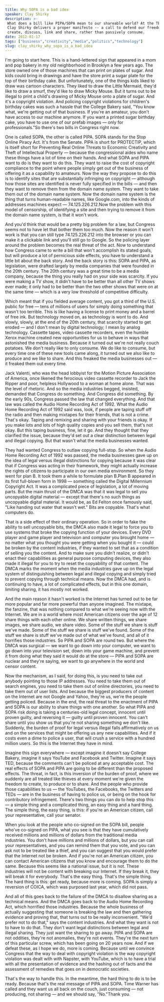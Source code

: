 ```yaml
---
title: Why SOPA is a bad idea
speaker: Clay Shirky
description: >-
 What does a bill like PIPA/SOPA mean to our shareable world? At the TED offices,
 Clay Shirky delivers a proper manifesto -- a call to defend our freedom to
 create, discuss, link and share, rather than passively consume.
date: 2012-01-17
tags: ["business","creativity","media","politics","technology"]
slug: clay_shirky_why_sopa_is_a_bad_idea
---
```


I'm going to start here. This is a hand-lettered sign that appeared in a mom and pop
bakery in my old neighborhood in Brooklyn a few years ago. The store owned one of those
machines that can print on plates of sugar. And kids could bring in drawings and have the
store print a sugar plate for the top of their birthday cake. But unfortunately, one of the
things kids liked to draw was cartoon characters. They liked to draw the Little Mermaid,
they'd like to draw a smurf, they'd like to draw Micky Mouse. But it turns out to be
illegal to print a child's drawing of Micky Mouse onto a plate of sugar. And it's a
copyright violation. And policing copyright violations for children's birthday cakes was
such a hassle that the College Bakery said, "You know what, we're getting out of that
business. If you're an amateur, you don't have access to our machine anymore. If you want
a printed sugar birthday cake, you have to use one of our prefab images — only for
professionals."So there's two bills in Congress right now.

One is called SOPA, the other is called PIPA. SOPA stands for the Stop Online Piracy Act.
It's from the Senate. PIPA is short for PROTECTIP, which is itself short for Preventing
Real Online Threats to Economic Creativity and Theft of Intellectual Property — because
the congressional aides who name these things have a lot of time on their hands. And what
SOPA and PIPA want to do is they want to do this. They want to raise the cost of copyright
compliance to the point where people simply get out of the business of offering it as a
capability to amateurs. Now the way they propose to do this is to identify sites that are
substantially infringing on copyright — although how those sites are identified is never
fully specified in the bills — and then they want to remove them from the domain name
system. They want to take them out of the domain name system. Now the domain name system
is the thing that turns human-readable names, like Google.com, into the kinds of addresses
machines expect — 74.125.226.212.Now the problem with this model of censorship, of
identifying a site and then trying to remove it from the domain name system, is that it
won't work.

And you'd think that would be a pretty big problem for a law, but Congress seems not to
have let that bother them too much. Now the reason it won't work is that you can still
type 74.125.226.212 into the browser or you can make it a clickable link and you'll still
go to Google. So the policing layer around the problem becomes the real threat of the
act. Now to understand how Congress came to write a bill that won't accomplish its stated
goals, but will produce a lot of pernicious side effects, you have to understand a little
bit about the back story. And the back story is this: SOPA and PIPA, as legislation, were
drafted largely by media companies that were founded in the 20th century. The 20th century
was a great time to be a media company, because the thing you really had on your side was
scarcity. If you were making a TV show, it didn't have to be better than all other TV
shows ever made; it only had to be better than the two other shows that were on at the
same time — which is a very low threshold of competitive difficulty.

Which meant that if you fielded average content, you got a third of the U.S. public for
free — tens of millions of users for simply doing something that wasn't too terrible. This
is like having a license to print money and a barrel of free ink. But technology moved on,
as technology is wont to do. And slowly, slowly, at the end of the 20th century, that
scarcity started to get eroded — and I don't mean by digital technology; I mean by analog
technology. Cassette tapes, video cassette recorders, even the humble Xerox machine
created new opportunities for us to behave in ways that astonished the media business.
Because it turned out we're not really couch potatoes. We don't really like to only
consume. We do like to consume, but every time one of these new tools came along, it
turned out we also like to produce and we like to share. And this freaked the media
businesses out — it freaked them out every time.

Jack Valenti, who was the head lobbyist for the Motion Picture Association of America,
once likened the ferocious video cassette recorder to Jack the Ripper and poor, helpless
Hollywood to a woman at home alone. That was the level of rhetoric. And so the media
industries begged, insisted, demanded that Congress do something. And Congress did
something. By the early 90s, Congress passed the law that changed everything. And that law
was called the Audio Home Recording Act of 1992. What the Audio Home Recording Act of 1992
said was, look, if people are taping stuff off the radio and then making mixtapes for
their friends, that is not a crime. That's okay. Taping and remixing and sharing with your
friends is okay. If you make lots and lots of high quality copies and you sell them,
that's not okay. But this taping business, fine, let it go. And they thought that they
clarified the issue, because they'd set out a clear distinction between legal and illegal
copying. But that wasn't what the media businesses wanted.

They had wanted Congress to outlaw copying full-stop. So when the Audio Home Recording Act
of 1992 was passed, the media businesses gave up on the idea of legal versus illegal
distinctions for copying because it was clear that if Congress was acting in their
framework, they might actually increase the rights of citizens to participate in our own
media environment. So they went for plan B. It took them a while to formulate plan B.Plan
B appeared in its first full-blown form in 1998 — something called the Digital Millennium
Copyright Act. It was a complicated piece of legislation, a lot of moving parts. But the
main thrust of the DMCA was that it was legal to sell you uncopyable digital material —
except that there's no such things as uncopyable digital material. It would be, as Ed
Felton once famously said, "Like handing out water that wasn't wet." Bits are copyable.
That's what computers do.

That is a side effect of their ordinary operation. So in order to fake the ability to sell
uncopyable bits, the DMCA also made it legal to force you to use systems that broke the
copying function of your devices. Every DVD player and game player and television and
computer you brought home — no matter what you thought you were getting when you bought it
— could be broken by the content industries, if they wanted to set that as a condition of
selling you the content. And to make sure you didn't realize, or didn't enact their
capabilities as general purpose computing devices, they also made it illegal for you to
try to reset the copyability of that content. The DMCA marks the moment when the media
industries gave up on the legal system of distinguishing between legal and illegal copying
and simply tried to prevent copying through technical means. Now the DMCA had, and is
continuing to have, a lot of complicated effects, but in this one domain, limiting
sharing, it has mostly not worked.

And the main reason it hasn't worked is the Internet has turned out to be far more popular
and far more powerful than anyone imagined. The mixtape, the fanzine, that was nothing
compared to what we're seeing now with the Internet. We are in a world where most American
citizens over the age of 12 share things with each other online. We share written things,
we share images, we share audio, we share video. Some of the stuff we share is stuff we've
made. Some of the stuff we share is stuff we've found. Some of the stuff we share is stuff
we've made out of what we've found, and all of it horrifies those industries. So PIPA and
SOPA are round two. But where the DMCA was surgical — we want to go down into your
computer, we want to go down into your television set, down into your game machine, and
prevent it from doing what they said it would do at the store — PIPA and SOPA are nuclear
and they're saying, we want to go anywhere in the world and censor content.

Now the mechanism, as I said, for doing this, is you need to take out anybody pointing to
those IP addresses. You need to take them out of search engines, you need to take them out
of online directories, you need to take them out of user lists. And because the biggest
producers of content on the Internet are not Google and Yahoo, they're us, we're the
people getting policed. Because in the end, the real threat to the enactment of PIPA and
SOPA is our ability to share things with one another. So what PIPA and SOPA risk doing is
taking a centuries-old legal concept, innocent until proven guilty, and reversing it —
guilty until proven innocent. You can't share until you show us that you're not sharing
something we don't like. Suddenly, the burden of proof for legal versus illegal falls
affirmatively on us and on the services that might be offering us any new capabilities.
And if it costs even a dime to police a user, that will crush a service with a hundred
million users. So this is the Internet they have in mind.

Imagine this sign everywhere — except imagine it doesn't say College Bakery, imagine it
says YouTube and Facebook and Twitter. Imagine it says TED, because the comments can't be
policed at any acceptable cost. The real effects of SOPA and PIPA are going to be
different than the proposed effects. The threat, in fact, is this inversion of the burden
of proof, where we suddenly are all treated like thieves at every moment we're given the
freedom to create, to produce or to share. And the people who provide those capabilities
to us — the YouTubes, the Facebooks, the Twitters and TEDs — are in the business of having
to police us, or being on the hook for contributory infringement. There's two things you
can do to help stop this — a simple thing and a complicated thing, an easy thing and a
hard thing. The simple thing, the easy thing, is this: if you're an American citizen, call
your representative, call your senator.

When you look at the people who co-signed on the SOPA bill, people who've co-signed on
PIPA, what you see is that they have cumulatively received millions and millions of
dollars from the traditional media industries. You don't have millions and millions of
dollars, but you can call your representatives, and you can remind them that you vote, and
you can ask not to be treated like a thief, and you can suggest that you would prefer that
the Internet not be broken. And if you're not an American citizen, you can contact American
citizens that you know and encourage them to do the same. Because this seems like a
national issue, but it is not. These industries will not be content with breaking our
Internet. If they break it, they will break it for everybody. That's the easy thing.
That's the simple thing. The hard thing is this: get ready, because more is coming. SOPA is
simply a reversion of COICA, which was purposed last year, which did not
pass.

And all of this goes back to the failure of the DMCA to disallow sharing as a technical
means. And the DMCA goes back to the Audio Home Recording Act, which horrified those
industries. Because the whole business of actually suggesting that someone is breaking the
law and then gathering evidence and proving that, that turns out to be really
inconvenient. "We'd prefer not to do that," says the content industries. And what they
want is not to have to do that. They don't want legal distinctions between legal and
illegal sharing. They just want the sharing to go away. PIPA and SOPA are not oddities,
they're not anomalies, they're not events. They're the next turn of this particular screw,
which has been going on 20 years now. And if we defeat these, as I hope we do, more is
coming. Because until we convince Congress that the way to deal with copyright violation
is the way copyright violation was dealt with with Napster, with YouTube, which is to have
a trial with all the presentation of evidence and the hashing out of facts and the
assessment of remedies that goes on in democratic societies.

That's the way to handle this. In the meantime, the hard thing to do is to be ready.
Because that's the real message of PIPA and SOPA. Time Warner has called and they want us
all back on the couch, just consuming — not producing, not sharing — and we should say,
"No."Thank you.

<!--
ad_duration=3.33
event="TEDSalon NY2012"
external_start_time=0
has_talk_citation=0
intro_duration=11.82
is_subtitle_required="True"
is_talk_featured="True"
language="en"
language_swap="False"
native_language="en"
number_of_related_talks=6
number_of_speakers=1
number_of_subtitled_videos=40
number_of_tags=5
number_of_talk_download_languages=40
number_of_talk_more_resources=1
number_of_talk_recommendations=0
number_of_talks_take_actions=0
post_ad_duration=0.83
published_timestamp="2012-01-18 17:47:31"
recording_date="2012-01-17"
speaker_description="Social Media Theorist"
speaker_is_published=1
speaker_name="Clay Shirky"
talk_name="Why SOPA is a bad idea"
talks_tags=["business","creativity","media","politics","technology"]
talks_take_action=[]
url_photo_speaker="https://pe.tedcdn.com/images/ted/48286_254x191.jpg"
url_photo_talk="https://pe.tedcdn.com/images/ted/b8b0b3e24229c2823cba77f2c3a00dc3b7c5ff70_800x600.jpg"
url_webpage="https://www.ted.com/talks/clay_shirky_why_sopa_is_a_bad_idea"
video_type_name="TED Stage Talk"
-->